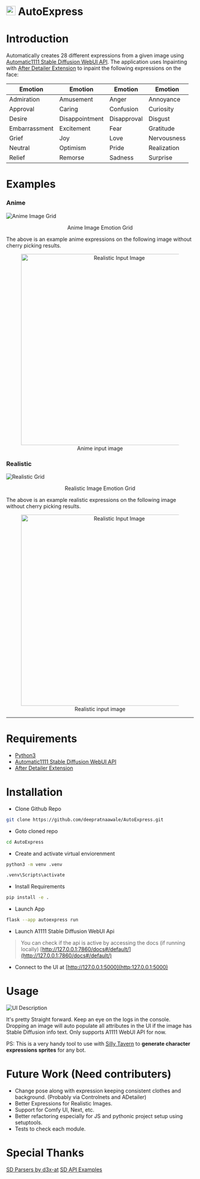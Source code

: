 <h1> <img src="autoexpress\static\ico\favicon-rounded.png" alt="Favicon" width="25px"> AutoExpress</h1>

# Introduction
Automatically creates 28 different expressions from a given image using [Automatic1111 Stable Diffusion WebUI API](https://github.com/AUTOMATIC1111/stable-diffusion-webui). The application uses Inpainting with [After Detailer Extension](https://github.com/Bing-su/adetailer) to inpaint the following expressions on the face:

<p align="center">

| Emotion       | Emotion        | Emotion     | Emotion     |
| ------------- | -------------- | ----------- | ----------- |
| Admiration    | Amusement      | Anger       | Annoyance   |
| Approval      | Caring         | Confusion   | Curiosity   |
| Desire        | Disappointment | Disapproval | Disgust     |
| Embarrassment | Excitement     | Fear        | Gratitude   |
| Grief         | Joy            | Love        | Nervousness |
| Neutral       | Optimism       | Pride       | Realization |
| Relief        | Remorse        | Sadness     | Surprise    |

</p>


# Examples

### Anime

![Anime Image Grid](autoexpress/resources/images/anime_grid.png)
<p align="center">
Anime Image Emotion Grid
</p>
The above is an example anime expressions on the following image without cherry picking results.

<div style="text-align:center">
    <figure>
        <img src="autoexpress\resources\images\anime_input.png" alt="Realistic Input Image" width="512">
        <figcaption>Anime input image</figcaption>
    </figure>
</div>


### Realistic

![Realistic Grid](autoexpress/resources/images/realistic_grid.png)
<p align="center">
Realistic Image Emotion Grid
</p>

The above is an example realistic expressions on the following image without cherry picking results.

<div style="text-align:center">
    <figure>
        <img src="autoexpress\resources\images\realistic_input.png" alt="Realistic Input Image" height="512">
        <figcaption>Realistic input image</figcaption>
    </figure>
</div>

---

# Requirements
- [Python3](https://www.python.org/downloads/)
- [Automatic1111 Stable Diffusion WebUI API](https://github.com/AUTOMATIC1111/stable-diffusion-webui)
- [After Detailer Extension](https://github.com/Bing-su/adetailer)

# Installation

- Clone Github Repo  
```bash
git clone https://github.com/deepratnaawale/AutoExpress.git
```

- Goto cloned repo
```bash
cd AutoExpress
```

- Create and activate virtual enviorenment
```bash
python3 -m venv .venv
```
```bash
.venv\Scripts\activate
```

- Install Requirements
```bash
pip install -e .
```

- Launch App
```bash
flask --app autoexpress run
```

- Launch A1111 Stable Diffusion WebUI Api
> You can check if the api is active by accessing the docs (if running locally)
[http://127.0.0.1:7860/docs#/default/](http://127.0.0.1:7860/docs#/default/)

- Connect to the UI at
[http://127.0.0.1:5000](http:127.0.0.1:5000)

# Usage
![UI Description](autoexpress/resources/images/UI.png)

It's pretty Straight forward. Keep an eye on the logs in the console. Dropping an image will auto populate all attributes in the UI if the image has Stable Diffusion info text. Only supports A1111 WebUI API for now. 

PS: This is a very handy tool to use with [Silly Tavern](https://github.com/SillyTavern/SillyTavern) to **generate character expressions sprites** for any bot.


# Future Work (Need contributers)
- Change pose along with expression keeping consistent clothes and background. (Probably via Controlnets and ADetailer)
- Better Expressions for Realistic Images.
- Support for Comfy UI, Next, etc.
- Better refactoring especially for JS and pythonic project setup using setuptools.
- Tests to check each module.

# Special Thanks
[SD Parsers by d3x-at](https://github.com/d3x-at/sd-parsers)
[SD API Examples](https://github.com/AUTOMATIC1111/stable-diffusion-webui/discussions/3734)